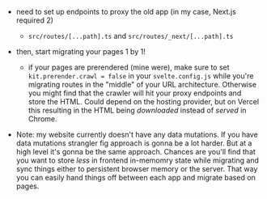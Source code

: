 - need to set up endpoints to proxy the old app (in my case, Next.js required 2)
  - `src/routes/[...path].ts` and `src/routes/_next/[...path].ts`

- then, start migrating your pages 1 by 1!
  - if your pages are prerendered (mine were), make sure to set `kit.prerender.crawl = false` in your `svelte.config.js` while you're migrating routes in the "middle" of your URL architecture. Otherwise you might find that the crawler will hit your proxy endpoints and store the HTML. Could depend on the hosting provider, but on Vercel this resulting in the HTML being _downloaded_ instead of _served_ in Chrome.

- Note: my website currently doesn't have any data mutations. If you have data mutations strangler fig approach is gonna be a lot harder. But at a high level it's gonna be the same approach. Chances are you'll find that you want to store _less_ in frontend in-memomry state while migrating and sync things either to persistent browser memory or the server. That way you can easily hand things off between each app and migrate based on pages.
